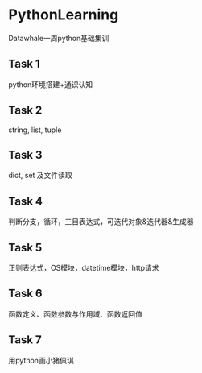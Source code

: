 # PythonLearning
Datawhale一周python基础集训

## Task 1 
python环境搭建+通识认知  

## Task 2 
string, list, tuple  

## Task 3 
dict, set 及文件读取  

## Task 4 
判断分支，循环，三目表达式，可迭代对象&迭代器&生成器  

## Task 5 
正则表达式，OS模块，datetime模块，http请求  

## Task 6 
函数定义、函数参数与作用域、函数返回值  
  
## Task 7 
用python画小猪佩琪  
